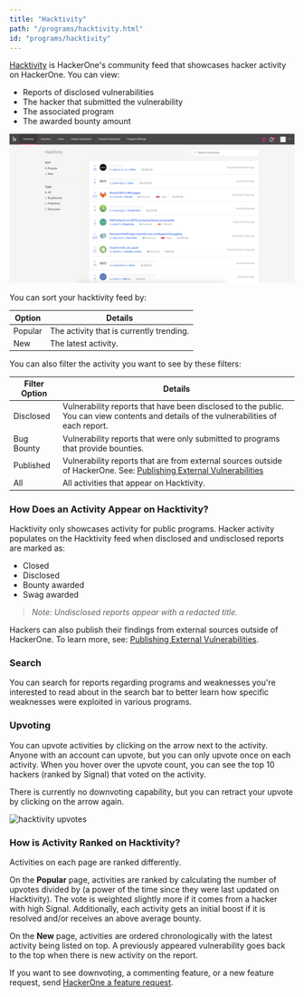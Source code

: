 ```yaml
---
title: "Hacktivity"
path: "/programs/hacktivity.html"
id: "programs/hacktivity"
---
```


[Hacktivity](https://hackerone.com/hacktivity?sort_type=popular&filter=type%3Aall&page=1&range=forever) is HackerOne's community feed that showcases hacker activity on HackerOne. You can view:
* Reports of disclosed vulnerabilities
* The hacker that submitted the vulnerability
* The associated program
* The awarded bounty amount

![hacktivity](./images/hacktivity-1b.png)

You can sort your hacktivity feed by:

Option | Details
---- | --------
Popular | The activity that is currently trending.
New | The latest activity.

You can also filter the activity you want to see by these filters:

Filter Option | Details
------------- | --------
Disclosed | Vulnerability reports that have been disclosed to the public. You can view contents and details of the vulnerabilities of each report.  
Bug Bounty | Vulnerability reports that were only submitted to programs that provide bounties.
Published | Vulnerability reports that are from external sources outside of HackerOne. See: [Publishing External Vulnerabilities](/hackers/publishing-external-vulnerabilities.html)
All | All activities that appear on Hacktivity.

### How Does an Activity Appear on Hacktivity?
Hacktivity only showcases activity for public programs. Hacker activity populates on the Hacktivity feed when disclosed and undisclosed reports are marked as:
* Closed
* Disclosed
* Bounty awarded
* Swag awarded

><i>Note: Undisclosed reports appear with a redacted title.</i>

Hackers can also publish their findings from external sources outside of HackerOne. To learn more, see: [Publishing External Vulnerabilities](/hackers/publishing-external-vulnerabilities.html).

### Search
You can search for reports regarding programs and weaknesses you're interested to read about in the search bar to better learn how specific weaknesses were exploited in various programs.

### Upvoting
You can upvote activities by clicking on the arrow next to the activity. Anyone with an account can upvote, but you can only upvote once on each activity. When you hover over the upvote count, you can see the top 10 hackers (ranked by Signal) that voted on the activity.

There is currently no downvoting capability, but you can retract your upvote by clicking on the arrow again.

![hacktivity upvotes](./images/hacktivity-2.png)

### How is Activity Ranked on Hacktivity?
Activities on each page are ranked differently.

On the **Popular** page, activities are ranked by calculating the number of upvotes divided by (a power of the time since they were last updated on Hacktivity). The vote is weighted slightly more if it comes from a hacker with high Signal. Additionally, each activity gets an initial boost if it is resolved and/or receives an above average bounty.

On the **New** page, activities are ordered chronologically with the latest activity being listed on top. A previously appeared vulnerability goes back to the top when there is new activity on the report.

If you want to see downvoting, a commenting feature, or a new feature request, send [HackerOne a feature request](mailto:feedback@hackerone.com).

